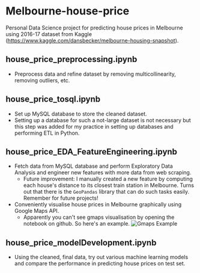 # Melbourne-house-price
Personal Data Science project for predicting house prices in Melbourne using 2016-17 dataset from Kaggle (https://www.kaggle.com/dansbecker/melbourne-housing-snapshot).

## house_price_preprocessing.ipynb
- Preprocess data and refine dataset by removing multicollinearity, removing outliers, etc.

## house_price_tosql.ipynb
- Set up MySQL database to store the cleaned dataset.
- Setting up a database for such a not-large dataset is not necessary but this step was added for my practice in setting up databases and performing ETL in Python.

## house_price_EDA_FeatureEngineering.ipynb
- Fetch data from MySQL database and perform Exploratory Data Analysis and engineer new features with more data from web scraping.
    - Future improvement: I manually created a new feature by computing each house's distance to its closest train station in Melbourne. Turns out that there is the `GeoPandas` library that can do such tasks easily. Remember for future projects!
- Conveniently visualise house prices in Melbourne graphically using Google Maps API. 
    - Apparently you can't see gmaps visualisation by opening the notebook on github. So here's an example.
![Gmaps Example](gmaps_example.PNG)

## house_price_modelDevelopment.ipynb
- Using the cleaned, final data, try out various machine learning models and compare the performance in predicting house prices on test set.

 
 
 
 
